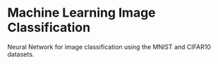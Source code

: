 # Machine Learning Image Classification

Neural Network for image classification using the MNIST and CIFAR10 datasets.
